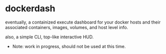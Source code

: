 dockerdash
==========

eventually, a containized execute dashboard for your docker hosts and their associated containers, images, volumes, and host level info.

also, a simple CLI, top-like interactive HUD.

* Note: work in progress, should not be used at this time.

